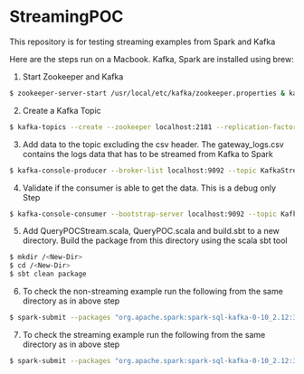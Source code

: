# StreamingPOC
This repository is for testing streaming examples from Spark and Kafka


Here are the steps run on a Macbook. Kafka, Spark are installed using brew:


1. Start Zookeeper and Kafka
```bash
$ zookeeper-server-start /usr/local/etc/kafka/zookeeper.properties & kafka-server-start /usr/local/etc/kafka/server.properties
```

2. Create a Kafka Topic
```bash
$ kafka-topics --create --zookeeper localhost:2181 --replication-factor 1 --partitions 1 --topic KafkaStreamPOC
```

3. Add data to the topic excluding the csv header. The gateway_logs.csv contains the logs data that has to be streamed from Kafka to Spark
```bash
$ kafka-console-producer --broker-list localhost:9092 --topic KafkaStreamPOC < /Test/data/gateway_logs.csv
```

4. Validate if the consumer is able to get the data. This is a debug only Step
```bash
$ kafka-console-consumer --bootstrap-server localhost:9092 --topic KafkaStreamPOC 
```

5. Add QueryPOCStream.scala, QueryPOC.scala and build.sbt to a new directory. Build the package from this directory using the scala sbt tool
```bash
$ mkdir /<New-Dir>
$ cd /<New-Dir> 
$ sbt clean package
```

6. To check the non-streaming example run the following from the same directory as in above step
```bash
$ spark-submit --packages "org.apache.spark:spark-sql-kafka-0-10_2.12:3.0.2" --class main.scala.StreamingTest.QueryPOC target/scala-2.12/main-scala-streamingtest_2.12-1.0.jar
```

7. To check the streaming example run the following from the same directory as in above step
```bash
$ spark-submit --packages "org.apache.spark:spark-sql-kafka-0-10_2.12:3.0.2" --class main.scala.StreamingTest.QueryPOCStream target/scala-2.12/main-scala-streamingtest_2.12-1.0.jar
```
